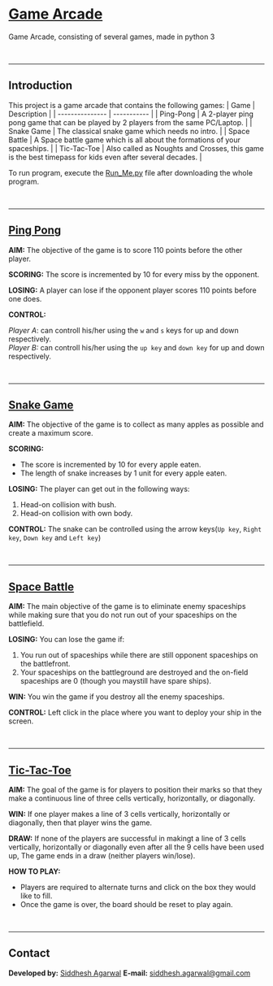 # [Game Arcade](https://github.com/Siddhesh-Agarwal/Game_Arcade)
Game Arcade, consisting of several games, made in python 3

<br><hr>

## Introduction

This project is a game arcade that contains the following games:
| Game             | Description |
| ---------------  | ----------- |
| Ping-Pong | A 2-player ping pong game that can be played by 2 players from the same PC/Laptop. |
| Snake Game | The classical snake game which needs no intro. |
| Space Battle | A Space battle game which is all about the formations of your spaceships. |
| Tic-Tac-Toe | Also called as Noughts and Crosses, this game is the best timepass for kids even after several decades. |

To run program, execute the [Run_Me.py](https://github.com/Siddhesh-Agarwal/Game_Arcade/blob/main/Run_Me.py) file after downloading the whole program.

<br><hr>

## [Ping Pong](https://github.com/Siddhesh-Agarwal/Game_Arcade/blob/main/Games/Ping_Pong.py)

**AIM:**
The objective of the game is to score 110 points before the other player.

**SCORING:**
The score is incremented by 10 for every miss by the opponent.

**LOSING:**
A player can lose if the opponent player scores 110 points before one does.

**CONTROL:**

*Player A*: can controll his/her using the `w` and `s` keys for up and down respectively. <br>
*Player B:* can controll his/her using the `up key` and `down key` for up and down respectively.

<br><hr>

## [Snake Game](https://github.com/Siddhesh-Agarwal/Game_Arcade/blob/main/Games/Snake_Game.py)

**AIM:**
The objective of the game is to collect as many apples as possible and create a maximum score.

**SCORING:**

* The score is incremented by 10 for every apple eaten.
* The length of snake increases by 1 unit for every apple eaten.

**LOSING:**
The player can get out in the following ways:

1) Head-on collision with bush.
2) Head-on collision with own body.

**CONTROL:**
The snake can be controlled using the arrow keys(`Up key`, `Right key`, `Down key` and `Left key`)

<br><hr>

## [Space Battle](https://github.com/Siddhesh-Agarwal/Game_Arcade/blob/main/Games/Space_Battle.py)

**AIM:**
The main objective of the game is to eliminate enemy spaceships while making sure that you do not run out of your spaceships on the battlefield.

**LOSING:**
You can lose the game if:

1. You run out of spaceships while there are still opponent spaceships on the battlefront.
2. Your spaceships on the battleground are destroyed and the on-field spaceships are 0 (though you maystill have spare ships).

**WIN:**
You win the game if you destroy all the enemy spaceships.

**CONTROL:**
Left click in the place where you want to deploy your ship in the screen.

<br><hr>

## [Tic-Tac-Toe](https://github.com/Siddhesh-Agarwal/Game_Arcade/blob/main/Games/Tic_Tac_Toe.py)

**AIM:**
The goal of the game is for players to position their marks so that they make a continuous line of three cells vertically, horizontally, or diagonally.

**WIN:**
If one player makes a line of 3 cells vertically, horizontally or diagonally, then that player wins the game.

**DRAW:**
If none of the players are successful in makingt a line of 3 cells vertically, horizontally or diagonally even after all the 9 cells have been used up, The game ends in a draw (neither players win/lose).

**HOW TO PLAY:**

* Players are required to alternate turns and click on the box they would like to fill.
* Once the game is over, the board should be reset to play again.

<br><hr>

## Contact

**Developed by:** [Siddhesh Agarwal](https://github.com/Siddhesh-Agarwal)
**E-mail:** siddhesh.agarwal@gmail.com
